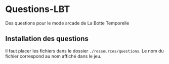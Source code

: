 # Questions-LBT
Des questions pour le mode arcade de La Botte Temporelle
## Installation des questions
Il faut placer les fichiers dans le dossier `./ressources/questions`.
Le nom du fichier correspond au nom affiché dans le jeu.
